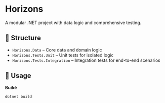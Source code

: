 # Horizons

A modular .NET project with data logic and comprehensive testing.

## 📁 Structure

- `Horizons.Data` – Core data and domain logic  
- `Horizons.Tests.Unit` – Unit tests for isolated logic  
- `Horizons.Tests.Integration` – Integration tests for end-to-end scenarios  

## 🚀 Usage

**Build:**
```bash
dotnet build